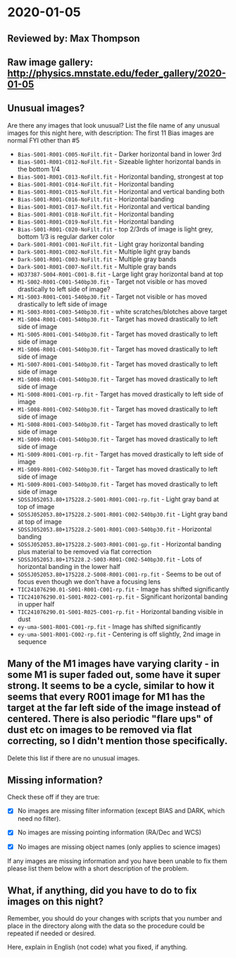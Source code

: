 # 2020-01-05

## Reviewed by:   Max Thompson

## Raw image gallery: http://physics.mnstate.edu/feder_gallery/2020-01-05

## Unusual images?
Are there any images that look unusual? List the file name of any unusual images for this night here, with description:
The first 11 Bias images are normal FYI other than #5
+ `Bias-S001-R001-C005-NoFilt.fit` - Darker horizontal band in lower 3rd
+ `Bias-S001-R001-C012-NoFilt.fit` - Sizeable lighter horizontal bands in the bottom 1/4
+ `Bias-S001-R001-C013-NoFilt.fit` - Horizontal banding, strongest at top
+ `Bias-S001-R001-C014-NoFilt.fit` - Horizontal banding
+ `Bias-S001-R001-C015-NoFilt.fit` - Horizontal and vertical banding both
+ `Bias-S001-R001-C016-NoFilt.fit` - Horizontal banding
+ `Bias-S001-R001-C017-NoFilt.fit` - Horizontal and vertical banding
+ `Bias-S001-R001-C018-NoFilt.fit` - Horizontal banding
+ `Bias-S001-R001-C019-NoFilt.fit` - Horizontal banding
+ `Bias-S001-R001-C020-NoFilt.fit` - top 2/3rds of image is light grey, bottom 1/3 is regular darker color
+ `Dark-S001-R001-C001-NoFilt.fit` - Light gray horizontal banding
+ `Dark-S001-R001-C002-NoFilt.fit` - Multiple light gray bands
+ `Dark-S001-R001-C003-NoFilt.fit` - Multiple gray bands
+ `Dark-S001-R001-C007-NoFilt.fit` - Multiple gray bands
+ `HD37387-S004-R001-C001-B.fit` - Large light gray horizontal band at top
+ `M1-S002-R001-C001-540bp30.fit` - Target not visible or has moved drastically to left side of image?
+ `M1-S003-R001-C001-540bp30.fit` - Target not visible or has moved drastically to left side of image
+ `M1-S003-R001-C003-540bp30.fit` - white scratches/blotches above target
+ `M1-S004-R001-C001-540bp30.fit` - Target has moved drastically to left side of image
+ `M1-S005-R001-C001-540bp30.fit` - Target has moved drastically to left side of image
+ `M1-S006-R001-C001-540bp30.fit` - Target has moved drastically to left side of image
+ `M1-S007-R001-C001-540bp30.fit` - Target has moved drastically to left side of image
+ `M1-S008-R001-C001-540bp30.fit` - Target has moved drastically to left side of image
+ `M1-S008-R001-C001-rp.fit` - Target has moved drastically to left side of image
+ `M1-S008-R001-C002-540bp30.fit` - Target has moved drastically to left side of image
+ `M1-S008-R001-C003-540bp30.fit` - Target has moved drastically to left side of image
+ `M1-S009-R001-C001-540bp30.fit` - Target has moved drastically to left side of image
+ `M1-S009-R001-C001-rp.fit` - Target has moved drastically to left side of image
+ `M1-S009-R001-C002-540bp30.fit` - Target has moved drastically to left side of image
+ `M1-S009-R001-C003-540bp30.fit` - Target has moved drastically to left side of image
+ `SDSSJ052053.80+175228.2-S001-R001-C001-rp.fit` - Light gray band at top of image
+ `SDSSJ052053.80+175228.2-S001-R001-C002-540bp30.fit` - Light gray band at top of image
+ `SDSSJ052053.80+175228.2-S001-R001-C003-540bp30.fit` - Horizontal banding
+ `SDSSJ052053.80+175228.2-S003-R001-C001-gp.fit` - Horizontal banding plus material to be removed via flat correction
+ `SDSSJ052053.80+175228.2-S003-R001-C002-540bp30.fit` - Lots of horizontal banding in the lower half
+ `SDSSJ052053.80+175228.2-S008-R001-C001-rp.fit` - Seems to be out of focus even though we don't have a focusing lens
+ `TIC241076290.01-S001-R001-C001-rp.fit` - Image has shifted significantly
+ `TIC241076290.01-S001-R022-C001-rp.fit` - Significant horizontal banding in upper half
+ `TIC241076290.01-S001-R025-C001-rp.fit` - Horizontal banding visible in dust
+ `ey-uma-S001-R001-C001-rp.fit` - Image has shifted significantly
+ `ey-uma-S001-R001-C002-rp.fit` - Centering is off slightly, 2nd image in sequence

## Many of the M1 images have varying clarity - in some M1 is super faded out, some have it super strong. It seems to be a cycle, similar to how it seems that every R001 image for M1 has the target at the far left side of the image instead of centered. There is also periodic "flare ups" of dust etc on images to be removed via flat correcting, so I didn't mention those specifically.

Delete this list if there are no unusual images.

## Missing information?

Check these off if they are true:

- [x] No images are missing filter information (except BIAS and DARK, which need no filter).
- [x] No images are missing pointing information (RA/Dec and WCS)
- [x] No images are missing object names (only applies to science images)


If any images are missing information and you have been unable to fix them please list
them below with a short description of the problem.

## What, if anything, did you have to do to fix images on this night?

Remember, you should do your changes with scripts that you number and place in the
directory along with the data so the procedure could be repeated if needed or
desired.

Here, explain in English (not code) what you fixed, if anything.
